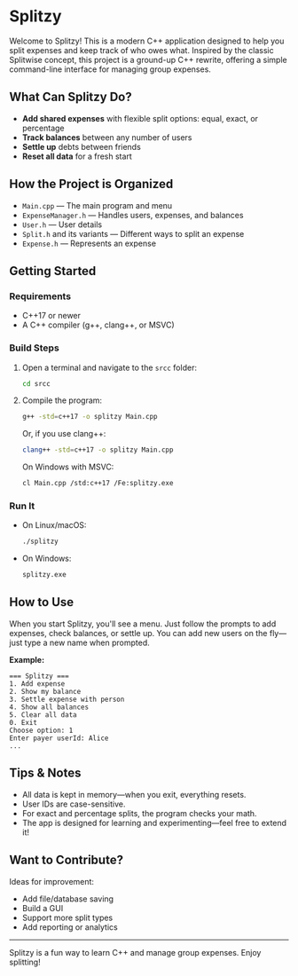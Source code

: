 # Splitzy

Welcome to Splitzy! This is a modern C++ application designed to help you split expenses and keep track of who owes what. Inspired by the classic Splitwise concept, this project is a ground-up C++ rewrite, offering a simple command-line interface for managing group expenses.

## What Can Splitzy Do?
- **Add shared expenses** with flexible split options: equal, exact, or percentage
- **Track balances** between any number of users
- **Settle up** debts between friends
- **Reset all data** for a fresh start

## How the Project is Organized
- `Main.cpp` — The main program and menu
- `ExpenseManager.h` — Handles users, expenses, and balances
- `User.h` — User details
- `Split.h` and its variants — Different ways to split an expense
- `Expense.h` — Represents an expense

## Getting Started

### Requirements
- C++17 or newer
- A C++ compiler (g++, clang++, or MSVC)

### Build Steps
1. Open a terminal and navigate to the `srcc` folder:
   ```sh
   cd srcc
   ```
2. Compile the program:
   ```sh
   g++ -std=c++17 -o splitzy Main.cpp
   ```
   Or, if you use clang++:
   ```sh
   clang++ -std=c++17 -o splitzy Main.cpp
   ```
   On Windows with MSVC:
   ```sh
   cl Main.cpp /std:c++17 /Fe:splitzy.exe
   ```

### Run It
- On Linux/macOS:
  ```sh
  ./splitzy
  ```
- On Windows:
  ```sh
  splitzy.exe
  ```

## How to Use
When you start Splitzy, you'll see a menu. Just follow the prompts to add expenses, check balances, or settle up. You can add new users on the fly—just type a new name when prompted.

**Example:**
```
=== Splitzy ===
1. Add expense
2. Show my balance
3. Settle expense with person
4. Show all balances
5. Clear all data
0. Exit
Choose option: 1
Enter payer userId: Alice
...
```

## Tips & Notes
- All data is kept in memory—when you exit, everything resets.
- User IDs are case-sensitive.
- For exact and percentage splits, the program checks your math.
- The app is designed for learning and experimenting—feel free to extend it!

## Want to Contribute?
Ideas for improvement:
- Add file/database saving
- Build a GUI
- Support more split types
- Add reporting or analytics

---

Splitzy is a fun way to learn C++ and manage group expenses. Enjoy splitting! 
